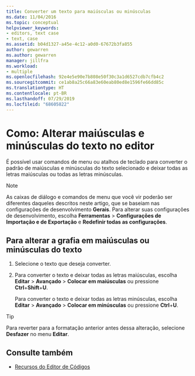 ```yaml
---
title: Converter um texto para maiúsculas ou minúsculas
ms.date: 11/04/2016
ms.topic: conceptual
helpviewer_keywords:
- editors, text case
- text, case
ms.assetid: b04d1327-a45e-4c12-a0d0-67672b3fa855
author: gewarren
ms.author: gewarren
manager: jillfra
ms.workload:
- multiple
ms.openlocfilehash: 92e4e5e90e7b808e50f30c3a1d6527cdb7cfb4c2
ms.sourcegitcommit: ce1ab8a25c66a83e60eab80ed8e1596fe66dd85c
ms.translationtype: HT
ms.contentlocale: pt-BR
ms.lasthandoff: 07/29/2019
ms.locfileid: "68605822"
---
```

# <a name="how-to-change-text-case-in-the-editor"></a>Como: Alterar maiúsculas e minúsculas do texto no editor

É possível usar comandos de menu ou atalhos de teclado para converter o padrão de maiúsculas e minúsculas do texto selecionado e deixar todas as letras maiúsculas ou todas as letras minúsculas.

> [!NOTE]
> As caixas de diálogo e comandos de menu que você vir poderão ser diferentes daqueles descritos neste artigo, que se baseiam nas configurações de desenvolvimento **Gerais**. Para alterar suas configurações de desenvolvimento, escolha **Ferramentas** > **Configurações de Importação e de Exportação** e **Redefinir todas as configurações**.

## <a name="to-change-text-case"></a>Para alterar a grafia em maiúsculas ou minúsculas do texto

1. Selecione o texto que deseja converter.

2. Para converter o texto e deixar todas as letras maiúsculas, escolha **Editar** > **Avançado** > **Colocar em maiúsculas** ou pressione **Ctrl**+**Shift**+**U**.

   Para converter o texto e deixar todas as letras minúsculas, escolha **Editar** > **Avançado** > **Colocar em minúsculas** ou pressione **Ctrl**+**U**.

> [!TIP]
> Para reverter para a formatação anterior antes dessa alteração, selecione **Desfazer** no menu **Editar**.

## <a name="see-also"></a>Consulte também

- [Recursos do Editor de Códigos](../ide/writing-code-in-the-code-and-text-editor.md)

